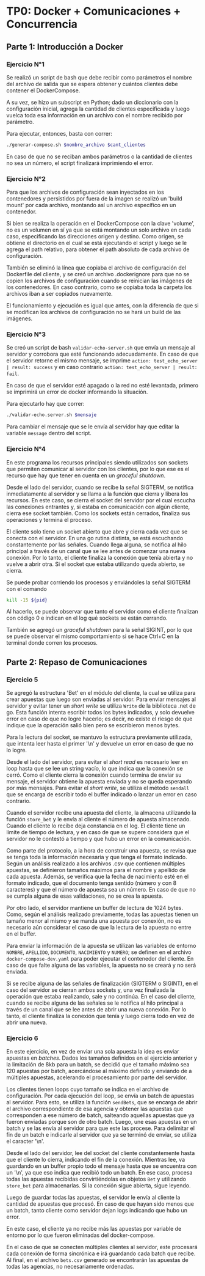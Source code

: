 # TP0: Docker + Comunicaciones + Concurrencia

## Parte 1: Introducción a Docker

### Ejercicio N°1

Se realizó un script de bash que debe recibir como parámetros el nombre del archivo de salida que se espera obtener y cuántos clientes debe contener el DockerCompose.

A su vez, se hizo un subscript en Python; dado un diccionario con la configuración inicial, agrega la cantidad de clientes especificada y luego vuelca toda esa información en un archivo con el nombre recibido por parámetro.

Para ejecutar, entonces, basta con correr:

```bash
./generar-compose.sh $nombre_archivo $cant_clientes
```

En caso de que no se reciban ambos parámetros o la cantidad de clientes no sea un número, el script finalizará imprimiendo el error.

### Ejercicio N°2

Para que los archivos de configuración sean inyectados en los contenedores y persistidos por fuera de la imagen se realizó un 'build mount' por cada archivo, montando así un archivo específico en un contenedor.

Si bien se realiza la operación en el DockerCompose con la clave 'volume', no es un volumen en sí ya que se está montando un solo archivo en cada caso, especificando las direcciones origen y destino. Como origen, se obtiene el directorio en el cual se está ejecutando el script y luego se le agrega el path relativo, para obtener el path absoluto de cada archivo de configuración.

También se eliminó la línea que copiaba el archivo de configuración del Dockerfile del cliente, y se creó un archivo .dockerignore para que no se copien los archivos de configuración cuando se reinician las imágenes de los contenedores. En caso contrario, como se copiaba toda la carpeta los archivos iban a ser copiados nuevamente.

El funcionamiento y ejecución es igual que antes, con la diferencia de que si se modifican los archivos de configuración no se hará un build de las imágenes.

### Ejercicio N°3

Se creó un script de bash `validar-echo-server.sh` que envía un mensaje al servidor y corrobora que esté funcionando adecuadamente. En caso de que el servidor retorne el mismo mensaje, se imprime `action: test_echo_server | result: success` y en caso contrario `action: test_echo_server | result: fail`.

En caso de que el servidor esté apagado o la red no esté levantada, primero se imprimirá un error de docker informando la situación.

Para ejecutarlo hay que correr:

```bash
./validar-echo.server.sh $mensaje
```

Para cambiar el mensaje que se le envía al servidor hay que editar la variable `message` dentro del script.

### Ejercicio N°4

En este programa los recursos principales siendo utilizados son sockets que permiten comunicar al servidor con los clientes, por lo que ese es el recurso que hay que tener en cuenta en un _graceful shutdown_.

Desde el lado del servidor, cuando se recibe la señal SIGTERM, se notifica inmediatamente al servidor y se llama a la función que cierra y libera los recursos. En este caso, se cierra el socket del servidor por el cual escucha las conexiones entrantes y, si estaba en comunicación con algún cliente, cierra ese socket también. Como los sockets están cerrados, finaliza sus operaciones y termina el proceso.

El cliente solo tiene un socket abierto que abre y cierra cada vez que se conecta con el servidor. En una go rutina distinta, se está escuchando constantemente por las señales. Cuando llega alguna, se notifica al hilo principal a través de un canal que se lee antes de comenzar una nueva conexión. Por lo tanto, el cliente finaliza la conexión que tenía abierta y no vuelve a abrir otra. Si el socket que estaba utilizando queda abierto, se cierra.

Se puede probar corriendo los procesos y enviándoles la señal SIGTERM con el comando

```bash
kill -15 ${pid}
```

Al hacerlo, se puede observar que tanto el servidor como el cliente finalizan con código 0 e indican en el log qué sockets se están cerrando.

También se agregó un _graceful shutdown_ para la señal SIGINT, por lo que se puede observar el mismo comportamiento si se hace Ctrl+C en la terminal donde corren los procesos.

## Parte 2: Repaso de Comunicaciones

### Ejercicio 5

Se agregó la estructura 'Bet' en el módulo del cliente, la cual se utiliza para crear apuestas que luego son enviadas al servidor. Para enviar mensajes al servidor y evitar tener un _short write_ se utiliza `Write` de la biblioteca .net de go. Esta función intenta escribir todos los bytes indicados, y solo devuelve error en caso de que no logre hacerlo; es decir, no existe el riesgo de que indique que la operación salió bien pero se escribieron menos bytes.

Para la lectura del socket, se mantuvo la estructura previamente utilizada, que intenta leer hasta el primer '\n' y devuelve un error en caso de que no lo logre.

Desde el lado del servidor, para evitar el _short read_ es necesario leer en loop hasta que se lee un string vacío, lo que indica que la conexión se cerró. Como el cliente cierra la conexión cuando termina de enviar su mensaje, el servidor obtiene la apuesta enviada y no se queda esperando por más mensajes. Para evitar el _short write_, se utiliza el método `sendall` que se encarga de escribir todo el buffer indicado o lanzar un error en caso contrario.

Cuando el servidor recibe una apuesta del cliente, la almacena utilizando la función `store_bet` y le envía al cliente el número de apuesta almacenado. Cuando el cliente lo recibe deja constancia en el log. El cliente tiene un límite de tiempo de lectura, y en caso de que se supere considera que el servidor no le contestó a tiempo y que hubo un error en la comunicación.

Como parte del protocolo, a la hora de construir una apuesta, se revisa que se tenga toda la información necesaria y que tenga el formato indicado. Según un análisis realizado a los archivos .csv que contienen múltiples apuestas, se definieron tamaños máximos para el nombre y apellido de cada apuesta. Además, se verifica que la fecha de nacimiento esté en el formato indicado, que el documento tenga sentido (número y con 8 caracteres) y que el número de apuesta sea un número. En caso de que no se cumpla alguna de esas validaciones, no se crea la apuesta.

Por otro lado, el servidor mantiene un buffer de lectura de 1024 bytes. Como, según el análisis realizado previamente, todas las apuestas tienen un tamaño menor al mismo y se manda una apuesta por conexión, no es necesario aún considerar el caso de que la lectura de la apuesta no entre en el buffer.

Para enviar la información de la apuesta se utilizan las variables de entorno `NOMBRE`, `APELLIDO`, `DOCUMENTO`, `NACIMIENTO` y `NUMERO`; se definen en el archivo `docker-compose-dev.yaml` para poder ejecutar el contenedor del cliente. En caso de que falte alguna de las variables, la apuesta no se creará y no será enviada.

Si se recibe alguna de las señales de finalización (SIGTERM o SIGINT), en el caso del servidor se cierran ambos sockets y, una vez finalizada la operación que estaba realizando, sale y no continúa. En el caso del cliente, cuando se recibe alguna de las señales se le notifica al hilo principal a través de un canal que se lee antes de abrir una nueva conexión. Por lo tanto, el cliente finaliza la conexión que tenía y luego cierra todo en vez de abrir una nueva.

### Ejercicio 6

En este ejercicio, en vez de enviar una sola apuesta la idea es enviar apuestas en _batches_. Dados los tamaños definidos en el ejercicio anterior y la limitación de 8kb para un batch, se decidió que el tamaño máximo sea 120 apuestas por batch, acercándose al máximo definido y enviando de a múltiples apuestas, acelerando el procesamiento por parte del servidor.

Los clientes tienen loops cuyo tamaño se indica en el archivo de configuración. Por cada ejecución del loop, se envía un batch de apuestas al servidor. Para esto, se utiliza la función `sendBets`, que se encarga de abrir el archivo correspondiente de esa agencia y obtener las apuestas que corresponden a ese número de batch, salteando aquellas apuestas que ya fueron enviadas porque son de otro batch. Luego, une esas apuestas en un batch y se las envía al servidor para que este las procese. Para delimitar el fin de un batch e indicarle al servidor que ya se terminó de enviar, se utiliza el caracter '\n'.

Desde el lado del servidor, lee del socket del cliente constantemente hasta que el cliente lo cierra, indicando el fin de la conexión. Mientras lee, va guardando en un buffer propio todo el mensaje hasta que se encuentra con un '\n', ya que eso indica que recibió todo un batch. En ese caso, procesa todas las apuestas recibidas convirtiéndolas en objetos `Bet` y utilizando `store_bet` para almacenarlas. Si la conexión sigue abierta, sigue leyendo.

Luego de guardar todas las apuestas, el servidor le envía al cliente la cantidad de apuestas que procesó. En caso de que hayan sido menos que un batch, tanto cliente como servidor dejan logs indicando que hubo un error.

En este caso, el cliente ya no recibe más las apuestas por variable de entorno por lo que fueron eliminadas del docker-compose.

En el caso de que se conecten múltiples clientes al servidor, este procesará cada conexión de forma sincrónica e irá guardando cada batch que recibe. Al final, en el archivo `bets.csv` generado se encontrarán las apuestas de todas las agencias, no necesariamente ordenadas.
